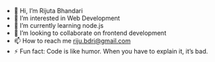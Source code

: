 - 👋 Hi, I’m Rijuta Bhandari
- 👀 I’m interested in Web Development
- 🌱 I’m currently learning node.js
- 💞️ I’m looking to collaborate on frontend development
- 📫 How to reach me riju.bdri@gmail.com
- ⚡ Fun fact: Code is like humor. When you have to explain it, it’s bad.
<!---
bdririjuta/bdririjuta is a ✨ special ✨ repository because its `README.md` (this file) appears on your GitHub profile.
You can click the Preview link to take a look at your changes.
--->
